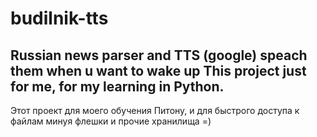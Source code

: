 # budilnik-tts
Russian news parser and TTS (google) speach them when u want to wake up
This project just for me, for my learning in Python.
----------

Этот проект для моего обучения Питону, и для быстрого доступа к файлам минуя флешки и прочие хранилища =)
